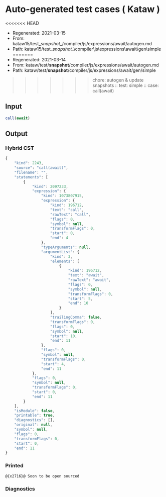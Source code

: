 # Auto-generated test cases ( Kataw )
<<<<<<< HEAD
- Regenerated: 2021-03-15
- From: kataw15/test\__snapshot__/compiler/js/expressions/await/autogen.md
- Path: kataw15/test\__snapshot__\compiler\js\expressions\await\gen\simple
=======
- Regenerated: 2021-03-14
- From: kataw/test/__snapshot__/compiler/js/expressions/await/autogen.md
- Path: kataw/test/__snapshot__/compiler/js/expressions/await/gen/simple
>>>>>>> chore: autogen & update snapshots
> :: test: simple
> :: case: call(await)
## Input

`````js
call(await)
`````

## Output

### Hybrid CST

```javascript
{
    "kind": 2243,
    "source": "call(await)",
    "filename": "",
    "statements": [
        {
            "kind": 2097233,
            "expression": {
                "kind": 1073807915,
                "expression": {
                    "kind": 196712,
                    "text": "call",
                    "rawText": "call",
                    "flags": 0,
                    "symbol": null,
                    "transformFlags": 0,
                    "start": 0,
                    "end": 4
                },
                "typeArguments": null,
                "argumentList": {
                    "kind": 3,
                    "elements": [
                        {
                            "kind": 196712,
                            "text": "await",
                            "rawText": "await",
                            "flags": 0,
                            "symbol": null,
                            "transformFlags": 0,
                            "start": 5,
                            "end": 10
                        }
                    ],
                    "trailingComma": false,
                    "transformFlags": 0,
                    "flags": 0,
                    "symbol": null,
                    "start": 10,
                    "end": 11
                },
                "flags": 0,
                "symbol": null,
                "transformFlags": 0,
                "start": 4,
                "end": 11
            },
            "flags": 0,
            "symbol": null,
            "transformFlags": 0,
            "start": 0,
            "end": 11
        }
    ],
    "isModule": false,
    "printable": true,
    "diagnostics": [],
    "original": null,
    "symbol": null,
    "flags": 0,
    "transformFlags": 0,
    "start": 0,
    "end": 11
}
```

### Printed

```javascript
@{x2716}@ Soon to be open sourced
```

### Diagnostics

```javascript

```

